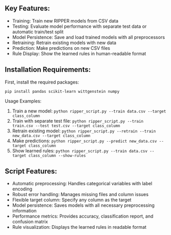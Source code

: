 ## Key Features:

* Training: Train new RIPPER models from CSV data
* Testing: Evaluate model performance with separate test data or automatic train/test split
* Model Persistence: Save and load trained models with all preprocessors
* Retraining: Retrain existing models with new data
* Prediction: Make predictions on new CSV files
* Rule Display: Show the learned rules in human-readable format

## Installation Requirements:
First, install the required packages:
```
pip install pandas scikit-learn wittgenstein numpy
```
Usage Examples:
1. Train a new model:
   ```python ripper_script.py --train data.csv --target class_column```
2. Train with separate test file:
   ```python ripper_script.py --train train.csv --test test.csv --target class_column```
3. Retrain existing model:
   ```python ripper_script.py --retrain --train new_data.csv --target class_column```
4. Make predictions:
   ```python ripper_script.py --predict new_data.csv --target class_column```
5. Show learned rules:
   ```python ripper_script.py --train data.csv --target class_column --show-rules```
   
## Script Features:

* Automatic preprocessing: Handles categorical variables with label encoding
* Robust error handling: Manages missing files and column issues
* Flexible target column: Specify any column as the target
* Model persistence: Saves models with all necessary preprocessing information
* Performance metrics: Provides accuracy, classification report, and confusion matrix
* Rule visualization: Displays the learned rules in readable format


